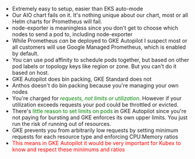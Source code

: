 - Extremely easy to setup, easier than EKS auto-mode
- Our AIO chart fails on it.  It's nothing unique about our chart, most or all Helm charts for Prometheus will fail.
- node-exporter is meaningless since you don't get to choose which nodes to send a pod to, including node-exporter
- While Prometheus *can* be deployed to GKE Autopilot I suspect most or all customers will use Google Managed Prometheus, which is enabled by default.
- You can use pod affinity to schedule pods together, but based on other pod labels or topology keys like region or zone.  But you can't do it based on host.
- GKE Autopilot does bin packing, GKE Standard does not
- Anthos doesn't do bin packing because you're managing your own nodes
- You're charged for <span style="font-style:italic; color:rgb(0, 130, 0)">requests, not limits or utilization</span>.  However if your utilization exceeds requests your pod could be throttled or evicted.
- There's <span style="color:rgb(0, 130, 0)">little reason to set limits on pods</span> in GKE Autopilot since you're not paying for bursting and GKE enforces its own upper limits.  You just run the risk of running out of resources.
- GKE prevents you from arbitrarily low requests by setting minimum requests for each resource type and enforcing CPU:Memory ratios
- <span style="color:rgb(255, 0, 0)">This means in GKE Autopilot it would be very important for Kubex to know and respect these minimums and ratios</span> 
